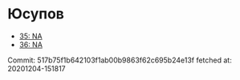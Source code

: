 # Юсупов
- [35: NA](35.md)
- [36: NA](36.md)

Commit: 517b75f1b642103f1ab00b9863f62c695b24e13f
 fetched at: 20201204-151817
